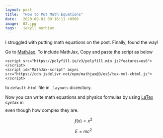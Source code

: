 ```yaml
---
layout: post
title:  "How to Put Math Equations"
date:   2020-09-01 09:16:11 +0900
image:  02.jpg
tags:   jekyll mathjax
---
```


I struggled with putting math equations on the post. Finally, found the way! 


Go to [MathJax][MathJax]. To include MathJax, Copy and paste the script as below

```
<script src="https://polyfill.io/v3/polyfill.min.js?features=es6"></script>
<script id="MathJax-script" async src="https://cdn.jsdelivr.net/npm/mathjax@3/es5/tex-mml-chtml.js"></script>
```


to `default.html` file in `_layouts` dicrectory.


Now you can write math equations and physics formulas by using [LaTex][LaTex] syntax in <strong>$$ $$ $$ $$</strong> even though how complex they are.

$$f(x)=x^2$$

$$E=mc^2$$


[MathJax]: https://www.mathjax.org/#gettingstarted
[LaTex]: https://en.wikibooks.org/wiki/LaTeX/Mathematics
